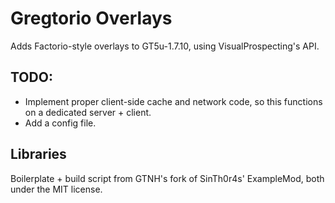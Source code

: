 # Gregtorio Overlays
Adds Factorio-style overlays to GT5u-1.7.10, using VisualProspecting's API.

## TODO:
 - Implement proper client-side cache and network code, so this functions on a dedicated server + client.
 - Add a config file.

## Libraries
Boilerplate + build script from GTNH's fork of SinTh0r4s' ExampleMod, both under the MIT license.
